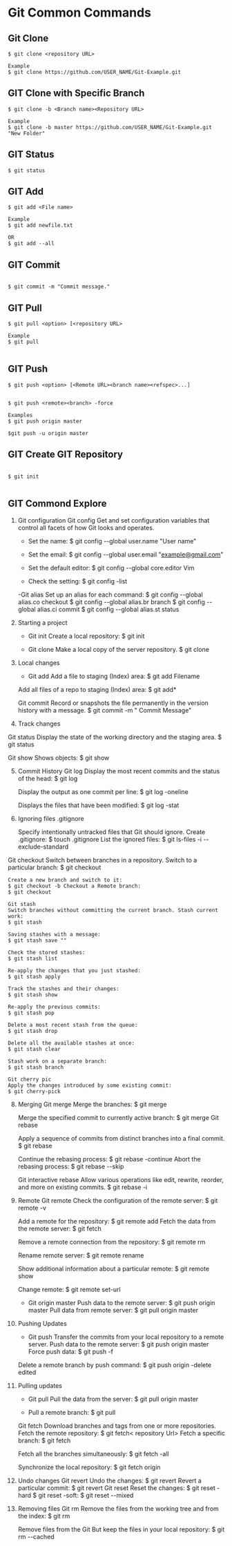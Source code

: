 # Git Common Commands




## Git Clone

```
$ git clone <repository URL>  

Example
$ git clone https://github.com/USER_NAME/Git-Example.git  

```


## GIT Clone with Specific Branch

```
$ git clone -b <Branch name><Repository URL>  

Example
$ git clone -b master https://github.com/USER_NAME/Git-Example.git "New Folder"  
```


## GIT Status


```
$ git status

```


## GIT Add 


```
$ git add <File name>  

Example
$ git add newfile.txt  

OR
$ git add --all 

```


## GIT Commit


```

$ git commit -m "Commit message."  

```


## GIT Pull 


```
$ git pull <option> [<repository URL>

Example
$ git pull


```


## GIT Push


```
$ git push <option> [<Remote URL><branch name><refspec>...]  


$ git push <remote><branch> -force  

Examples
$ git push origin master  

$git push -u origin master

```


## GIT Create GIT Repository


```

$ git init


```




## GIT Commond Explore

  1. Git configuration
    Git config
        Get and set configuration variables that control all facets of how Git looks and operates.
        
        - Set the name:
        $ git config --global user.name "User name"

        - Set the email:
        $ git config --global user.email "example@gmail.com"

        - Set the default editor:
        $ git config --global core.editor Vim

        - Check the setting:
        $ git config -list

        -Git alias
        Set up an alias for each command:
        $ git config --global alias.co checkout
        $ git config --global alias.br branch
        $ git config --global alias.ci commit
        $ git config --global alias.st status


2. Starting a project
    - Git init
    Create a local repository:
    $ git init

    - Git clone
    Make a local copy of the server repository.
    $ git clone

3. Local changes
    - Git add
    Add a file to staging (Index) area:
    $ git add Filename

    Add all files of a repo to staging (Index) area:
    $ git add*

    Git commit
    Record or snapshots the file permanently in the version history with a message.
    $ git commit -m " Commit Message"

4. Track changes

  Git status
  Display the state of the working directory and the staging area.
  $ git status

  Git show Shows objects:
  $ git show


5. Commit History
    Git log
    Display the most recent commits and the status of the head:
    $ git log
    
    Display the output as one commit per line:
    $ git log -oneline
    
    Displays the files that have been modified:
    $ git log -stat

    
6. Ignoring files
    .gitignore
    
    Specify intentionally untracked files that Git should ignore. Create .gitignore:
    $ touch .gitignore List the ignored files:
    $ git ls-files -i --exclude-standard


Git checkout
    Switch between branches in a repository.
    Switch to a particular branch:
    $ git checkout

    Create a new branch and switch to it:
    $ git checkout -b Checkout a Remote branch:
    $ git checkout

    Git stash
    Switch branches without committing the current branch. Stash current work:
    $ git stash
    
    Saving stashes with a message:
    $ git stash save ""

    Check the stored stashes:
    $ git stash list

    Re-apply the changes that you just stashed:
    $ git stash apply

    Track the stashes and their changes:
    $ git stash show

    Re-apply the previous commits:
    $ git stash pop
    
    Delete a most recent stash from the queue:
    $ git stash drop

    Delete all the available stashes at once:
    $ git stash clear

    Stash work on a separate branch:
    $ git stash branch

    Git cherry pic
    Apply the changes introduced by some existing commit:
    $ git cherry-pick

8. Merging
    Git merge
    Merge the branches:
    $ git merge

    Merge the specified commit to currently active branch:
    $ git merge
    Git rebase

    Apply a sequence of commits from distinct branches into a final commit.
    $ git rebase
    
    Continue the rebasing process:
    $ git rebase -continue Abort the rebasing process:
    $ git rebase --skip

    Git interactive rebase
    Allow various operations like edit, rewrite, reorder, and more on existing commits.
    $ git rebase -i

9. Remote
    Git remote
    Check the configuration of the remote server:
    $ git remote -v

    Add a remote for the repository:
    $ git remote add Fetch the data from the remote server:
    $ git fetch

    Remove a remote connection from the repository:
    $ git remote rm

    Rename remote server:
    $ git remote rename

    Show additional information about a particular remote:
    $ git remote show

    Change remote:
    $ git remote set-url

    - Git origin master
    Push data to the remote server:
    $ git push origin master Pull data from remote server:
    $ git pull origin master

10. Pushing Updates
    - Git push
    Transfer the commits from your local repository to a remote server. Push data to the remote server:
    $ git push origin master Force push data:
    $ git push -f
    
    Delete a remote branch by push command:
    $ git push origin -delete edited

11. Pulling updates
    - Git pull
    Pull the data from the server:
    $ git pull origin master
    
    - Pull a remote branch:
    $ git pull
    
    Git fetch
    Download branches and tags from one or more repositories. Fetch the remote repository:
    $ git fetch< repository Url> Fetch a specific branch:
    $ git fetch
    
    Fetch all the branches simultaneously:
    $ git fetch -all

    Synchronize the local repository:
    $ git fetch origin

12. Undo changes
    Git revert
    Undo the changes:
    $ git revert
    Revert a particular commit:
    $ git revert
    Git reset
    Reset the changes:
    $ git reset -hard
    $ git reset -soft:
    $ git reset --mixed

13. Removing files
    Git rm
    Remove the files from the working tree and from the index:
    $ git rm <file Name>

    Remove files from the Git But keep the files in your local repository:
    $ git rm --cached







